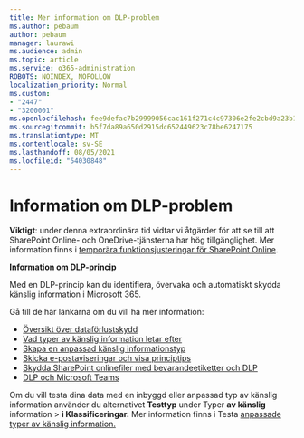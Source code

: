 ```yaml
---
title: Mer information om DLP-problem
ms.author: pebaum
author: pebaum
manager: laurawi
ms.audience: admin
ms.topic: article
ms.service: o365-administration
ROBOTS: NOINDEX, NOFOLLOW
localization_priority: Normal
ms.custom:
- "2447"
- "3200001"
ms.openlocfilehash: fee9defac7b29999056cac161f271c4c97306e2fe2cbd9a23b1b956b2ee02e98
ms.sourcegitcommit: b5f7da89a650d2915dc652449623c78be6247175
ms.translationtype: MT
ms.contentlocale: sv-SE
ms.lasthandoff: 08/05/2021
ms.locfileid: "54030848"
---
```

# <a name="information-about-dlp-issues"></a>Information om DLP-problem

**Viktigt**: under denna extraordinära tid vidtar vi åtgärder för att se till att SharePoint Online- och OneDrive-tjänsterna har hög tillgänglighet. Mer information finns i [temporära funktionsjusteringar för SharePoint Online](https://aka.ms/ODSPAdjustments).

**Information om DLP-princip**

Med en DLP-princip kan du identifiera, övervaka och automatiskt skydda känslig information i Microsoft 365.

Gå till de här länkarna om du vill ha mer information:

- [Översikt över dataförlustskydd](https://docs.microsoft.com/microsoft-365/compliance/data-loss-prevention-policies)
- [Vad typer av känslig information letar efter](https://docs.microsoft.com/microsoft-365/compliance/sensitive-information-type-entity-definitions)
- [Skapa en anpassad känslig informationstyp](https://docs.microsoft.com/microsoft-365/compliance/create-a-custom-sensitive-information-type)
- [Skicka e-postaviseringar och visa principtips](https://docs.microsoft.com/microsoft-365/compliance/use-notifications-and-policy-tips)
- [Skydda SharePoint onlinefiler med bevarandeetiketter och DLP](https://docs.microsoft.com/microsoft-365/compliance/protect-sharepoint-online-files-with-office-365-labels-and-dlp)
- [DLP och Microsoft Teams](https://docs.microsoft.com/microsoft-365/compliance/dlp-microsoft-teams)

Om du vill testa dina data med en inbyggd eller anpassad typ av känslig information använder du alternativet **Testtyp** under Typer **av känslig** information  >  **i Klassificeringar.** Mer information finns i Testa [anpassade typer av känslig information.](https://docs.microsoft.com/microsoft-365/compliance/create-a-custom-sensitive-information-type#create-custom-sensitive-information-types-in-the-security--compliance-center)